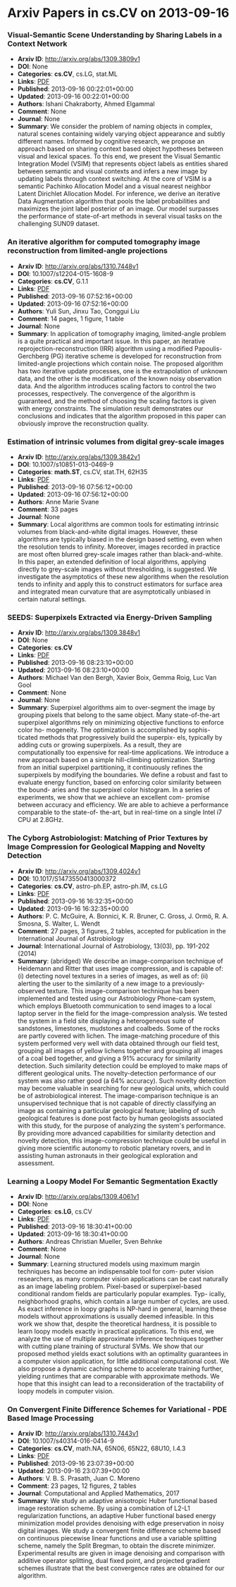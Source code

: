 # Arxiv Papers in cs.CV on 2013-09-16
### Visual-Semantic Scene Understanding by Sharing Labels in a Context Network
- **Arxiv ID**: http://arxiv.org/abs/1309.3809v1
- **DOI**: None
- **Categories**: **cs.CV**, cs.LG, stat.ML
- **Links**: [PDF](http://arxiv.org/pdf/1309.3809v1)
- **Published**: 2013-09-16 00:22:01+00:00
- **Updated**: 2013-09-16 00:22:01+00:00
- **Authors**: Ishani Chakraborty, Ahmed Elgammal
- **Comment**: None
- **Journal**: None
- **Summary**: We consider the problem of naming objects in complex, natural scenes containing widely varying object appearance and subtly different names. Informed by cognitive research, we propose an approach based on sharing context based object hypotheses between visual and lexical spaces. To this end, we present the Visual Semantic Integration Model (VSIM) that represents object labels as entities shared between semantic and visual contexts and infers a new image by updating labels through context switching. At the core of VSIM is a semantic Pachinko Allocation Model and a visual nearest neighbor Latent Dirichlet Allocation Model. For inference, we derive an iterative Data Augmentation algorithm that pools the label probabilities and maximizes the joint label posterior of an image. Our model surpasses the performance of state-of-art methods in several visual tasks on the challenging SUN09 dataset.



### An iterative algorithm for computed tomography image reconstruction from limited-angle projections
- **Arxiv ID**: http://arxiv.org/abs/1310.7448v1
- **DOI**: 10.1007/s12204-015-1608-9
- **Categories**: **cs.CV**, G.1.1
- **Links**: [PDF](http://arxiv.org/pdf/1310.7448v1)
- **Published**: 2013-09-16 07:52:16+00:00
- **Updated**: 2013-09-16 07:52:16+00:00
- **Authors**: Yuli Sun, Jinxu Tao, Conggui Liu
- **Comment**: 14 pages, 1 figure, 1 table
- **Journal**: None
- **Summary**: In application of tomography imaging, limited-angle problem is a quite practical and important issue. In this paper, an iterative reprojection-reconstruction (IRR) algorithm using a modified Papoulis-Gerchberg (PG) iterative scheme is developed for reconstruction from limited-angle projections which contain noise. The proposed algorithm has two iterative update processes, one is the extrapolation of unknown data, and the other is the modification of the known noisy observation data. And the algorithm introduces scaling factors to control the two processes, respectively. The convergence of the algorithm is guaranteed, and the method of choosing the scaling factors is given with energy constraints. The simulation result demonstrates our conclusions and indicates that the algorithm proposed in this paper can obviously improve the reconstruction quality.



### Estimation of intrinsic volumes from digital grey-scale images
- **Arxiv ID**: http://arxiv.org/abs/1309.3842v1
- **DOI**: 10.1007/s10851-013-0469-9
- **Categories**: **math.ST**, cs.CV, stat.TH, 62H35
- **Links**: [PDF](http://arxiv.org/pdf/1309.3842v1)
- **Published**: 2013-09-16 07:56:12+00:00
- **Updated**: 2013-09-16 07:56:12+00:00
- **Authors**: Anne Marie Svane
- **Comment**: 33 pages
- **Journal**: None
- **Summary**: Local algorithms are common tools for estimating intrinsic volumes from black-and-white digital images. However, these algorithms are typically biased in the design based setting, even when the resolution tends to infinity. Moreover, images recorded in practice are most often blurred grey-scale images rather than black-and-white. In this paper, an extended definition of local algorithms, applying directly to grey-scale images without thresholding, is suggested. We investigate the asymptotics of these new algorithms when the resolution tends to infinity and apply this to construct estimators for surface area and integrated mean curvature that are asymptotically unbiased in certain natural settings.



### SEEDS: Superpixels Extracted via Energy-Driven Sampling
- **Arxiv ID**: http://arxiv.org/abs/1309.3848v1
- **DOI**: None
- **Categories**: **cs.CV**
- **Links**: [PDF](http://arxiv.org/pdf/1309.3848v1)
- **Published**: 2013-09-16 08:23:10+00:00
- **Updated**: 2013-09-16 08:23:10+00:00
- **Authors**: Michael Van den Bergh, Xavier Boix, Gemma Roig, Luc Van Gool
- **Comment**: None
- **Journal**: None
- **Summary**: Superpixel algorithms aim to over-segment the image by grouping pixels that belong to the same object. Many state-of-the-art superpixel algorithms rely on minimizing objective functions to enforce color ho- mogeneity. The optimization is accomplished by sophis- ticated methods that progressively build the superpix- els, typically by adding cuts or growing superpixels. As a result, they are computationally too expensive for real-time applications. We introduce a new approach based on a simple hill-climbing optimization. Starting from an initial superpixel partitioning, it continuously refines the superpixels by modifying the boundaries. We define a robust and fast to evaluate energy function, based on enforcing color similarity between the bound- aries and the superpixel color histogram. In a series of experiments, we show that we achieve an excellent com- promise between accuracy and efficiency. We are able to achieve a performance comparable to the state-of- the-art, but in real-time on a single Intel i7 CPU at 2.8GHz.



### The Cyborg Astrobiologist: Matching of Prior Textures by Image Compression for Geological Mapping and Novelty Detection
- **Arxiv ID**: http://arxiv.org/abs/1309.4024v1
- **DOI**: 10.1017/S1473550413000372
- **Categories**: **cs.CV**, astro-ph.EP, astro-ph.IM, cs.LG
- **Links**: [PDF](http://arxiv.org/pdf/1309.4024v1)
- **Published**: 2013-09-16 16:32:35+00:00
- **Updated**: 2013-09-16 16:32:35+00:00
- **Authors**: P. C. McGuire, A. Bonnici, K. R. Bruner, C. Gross, J. Ormö, R. A. Smosna, S. Walter, L. Wendt
- **Comment**: 27 pages, 3 figures, 2 tables, accepted for publication in the
  International Journal of Astrobiology
- **Journal**: International Journal of Astrobiology, 13(03), pp. 191-202 (2014)
- **Summary**: (abridged) We describe an image-comparison technique of Heidemann and Ritter that uses image compression, and is capable of: (i) detecting novel textures in a series of images, as well as of: (ii) alerting the user to the similarity of a new image to a previously-observed texture. This image-comparison technique has been implemented and tested using our Astrobiology Phone-cam system, which employs Bluetooth communication to send images to a local laptop server in the field for the image-compression analysis. We tested the system in a field site displaying a heterogeneous suite of sandstones, limestones, mudstones and coalbeds. Some of the rocks are partly covered with lichen. The image-matching procedure of this system performed very well with data obtained through our field test, grouping all images of yellow lichens together and grouping all images of a coal bed together, and giving a 91% accuracy for similarity detection. Such similarity detection could be employed to make maps of different geological units. The novelty-detection performance of our system was also rather good (a 64% accuracy). Such novelty detection may become valuable in searching for new geological units, which could be of astrobiological interest. The image-comparison technique is an unsupervised technique that is not capable of directly classifying an image as containing a particular geological feature; labeling of such geological features is done post facto by human geologists associated with this study, for the purpose of analyzing the system's performance. By providing more advanced capabilities for similarity detection and novelty detection, this image-compression technique could be useful in giving more scientific autonomy to robotic planetary rovers, and in assisting human astronauts in their geological exploration and assessment.



### Learning a Loopy Model For Semantic Segmentation Exactly
- **Arxiv ID**: http://arxiv.org/abs/1309.4061v1
- **DOI**: None
- **Categories**: **cs.LG**, cs.CV
- **Links**: [PDF](http://arxiv.org/pdf/1309.4061v1)
- **Published**: 2013-09-16 18:30:41+00:00
- **Updated**: 2013-09-16 18:30:41+00:00
- **Authors**: Andreas Christian Mueller, Sven Behnke
- **Comment**: None
- **Journal**: None
- **Summary**: Learning structured models using maximum margin techniques has become an indispensable tool for com- puter vision researchers, as many computer vision applications can be cast naturally as an image labeling problem. Pixel-based or superpixel-based conditional random fields are particularly popular examples. Typ- ically, neighborhood graphs, which contain a large number of cycles, are used. As exact inference in loopy graphs is NP-hard in general, learning these models without approximations is usually deemed infeasible. In this work we show that, despite the theoretical hardness, it is possible to learn loopy models exactly in practical applications. To this end, we analyze the use of multiple approximate inference techniques together with cutting plane training of structural SVMs. We show that our proposed method yields exact solutions with an optimality guarantees in a computer vision application, for little additional computational cost. We also propose a dynamic caching scheme to accelerate training further, yielding runtimes that are comparable with approximate methods. We hope that this insight can lead to a reconsideration of the tractability of loopy models in computer vision.



### On Convergent Finite Difference Schemes for Variational - PDE Based Image Processing
- **Arxiv ID**: http://arxiv.org/abs/1310.7443v1
- **DOI**: 10.1007/s40314-016-0414-9
- **Categories**: **cs.CV**, math.NA, 65N06, 65N22, 68U10, I.4.3
- **Links**: [PDF](http://arxiv.org/pdf/1310.7443v1)
- **Published**: 2013-09-16 23:07:39+00:00
- **Updated**: 2013-09-16 23:07:39+00:00
- **Authors**: V. B. S. Prasath, Juan C. Moreno
- **Comment**: 23 pages, 12 figures, 2 tables
- **Journal**: Computational and Applied Mathematics, 2017
- **Summary**: We study an adaptive anisotropic Huber functional based image restoration scheme. By using a combination of L2-L1 regularization functions, an adaptive Huber functional based energy minimization model provides denoising with edge preservation in noisy digital images. We study a convergent finite difference scheme based on continuous piecewise linear functions and use a variable splitting scheme, namely the Split Bregman, to obtain the discrete minimizer. Experimental results are given in image denoising and comparison with additive operator splitting, dual fixed point, and projected gradient schemes illustrate that the best convergence rates are obtained for our algorithm.



